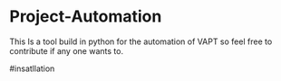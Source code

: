 # Project-Automation
This Is a tool build in python for the automation of VAPT so feel free to contribute if any one wants to.


#insatllation 

